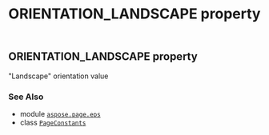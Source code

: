 ﻿---
title: ORIENTATION_LANDSCAPE property
second_title: Aspose.Page for Python via .NET API References
description: 
type: docs
weight: 140
url: /python-net/aspose.page.eps/pageconstants/orientation_landscape/
is_root: false
---

## ORIENTATION_LANDSCAPE property


"Landscape" orientation value

### See Also
* module [`aspose.page.eps`](../../)
* class [`PageConstants`](/page/python-net/aspose.page.eps/pageconstants)

